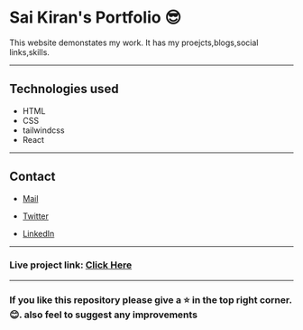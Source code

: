 # Sai Kiran's Portfolio 😎

This website demonstates my work. It has my proejcts,blogs,social links,skills.

---
## Technologies used
* HTML
* CSS
* tailwindcss
* React


---
## Contact 

- <a href="mailto: skiran252@gmail.com" target="_top">Mail</a>

- [Twitter](https://twitter.com/skiran252 "saikiran 's Twitter")

- [LinkedIn](https://linkedin.com/in/saikiran-gonugunta "saikiran's LinkedIn")

---

### Live project link: [Click Here](https://saikran-gonugunta.netlify.app "Aman's Portfolio")

---

### If you like this repository please give a ⭐ in the top right corner. 😊. also feel to suggest any improvements

